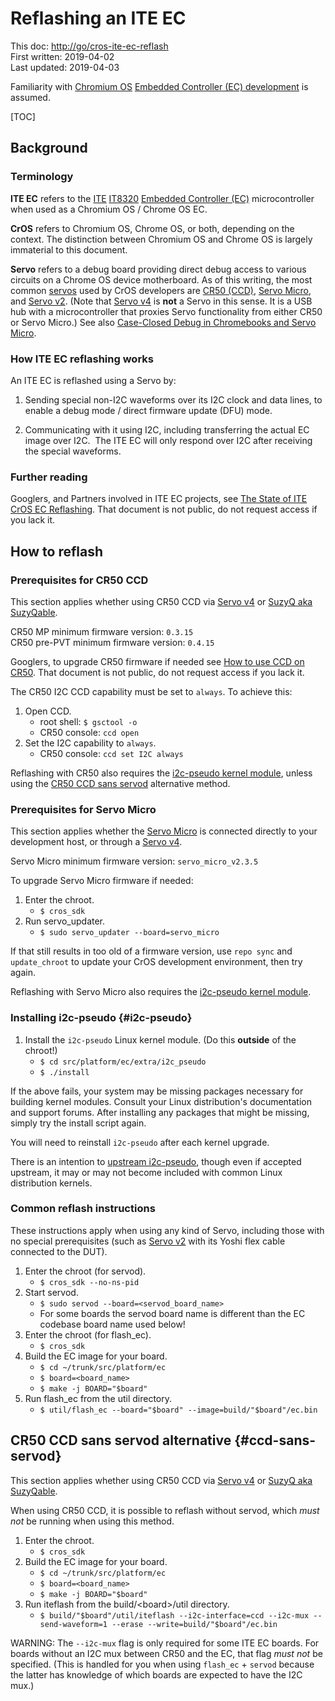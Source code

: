 # Reflashing an ITE EC

This doc: [http://go/cros-ite-ec-reflash](https://goto.google.com/cros-ite-ec-reflash)
<br>
First written: 2019-04-02
<br>
Last updated: 2019-04-03

Familiarity with [Chromium OS](https://www.chromium.org/chromium-os) [Embedded Controller (EC) development](https://www.chromium.org/chromium-os/ec-development) is assumed.

[TOC]

## Background

### Terminology

**ITE EC** refers to the [ITE](http://www.ite.com.tw/) [IT8320](http://www.ite.com.tw/en/product/view?mid=96) [Embedded Controller (EC)](https://en.wikipedia.org/wiki/Embedded_controller) microcontroller when used as a Chromium OS / Chrome OS EC.

**CrOS** refers to Chromium OS, Chrome OS, or both, depending on the context.  The distinction between Chromium OS and Chrome OS is largely immaterial to this document.

**Servo** refers to a debug board providing direct debug access to various circuits on a Chrome OS device motherboard.  As of this writing, the most common [servos](https://www.chromium.org/chromium-os/servo) used by CrOS developers are [CR50 (CCD)](https://www.chromium.org/chromium-os/ccd), [Servo Micro](https://www.chromium.org/chromium-os/servo/servomicro), and [Servo v2](https://www.chromium.org/chromium-os/servo/servo-v2).  (Note that [Servo v4](https://www.chromium.org/chromium-os/servo/servov4) is **not** a Servo in this sense.  It is a USB hub with a microcontroller that proxies Servo functionality from either CR50 or Servo Micro.)  See also [Case-Closed Debug in Chromebooks and Servo Micro](https://chromium.googlesource.com/chromiumos/platform/ec/+/master/board/servo_micro/ccd.md).

### How ITE EC reflashing works

An ITE EC is reflashed using a Servo by:

1. Sending special non-I2C waveforms over its I2C clock and data lines, to enable a debug mode / direct firmware update (DFU) mode.

1. Communicating with it using I2C, including transferring the actual EC image over I2C.  The ITE EC will only respond over I2C after receiving the special waveforms.

### Further reading

Googlers, and Partners involved in ITE EC projects, see [The State of ITE CrOS EC Reflashing](https://docs.google.com/document/d/1fs29eBvwKrOWYozLZXTg7ObwAO5dyM4Js2Vq301EwAU/preview).  That document is not public, do not request access if you lack it.

## How to reflash

### Prerequisites for CR50 CCD

This section applies whether using CR50 CCD via [Servo v4](https://www.chromium.org/chromium-os/servo/servov4) or [SuzyQ aka SuzyQable](https://www.sparkfun.com/products/14746).

CR50 MP minimum firmware version: `0.3.15`
<br>
CR50 pre-PVT minimum firmware version: `0.4.15`

Googlers, to upgrade CR50 firmware if needed see [How to use CCD on CR50](https://docs.google.com/document/d/1MqDAoBsmGTmrFi-WNOoC5R-UFeuQK37_9kaEdCFU8QE/preview).  That document is not public, do not request access if you lack it.

The CR50 I2C CCD capability must be set to `always`.  To achieve this:

1. Open CCD.
    * root shell: `$ gsctool -o`
    * CR50 console: `ccd open`
1. Set the I2C capability to `always`.
    * CR50 console: `ccd set I2C always`

Reflashing with CR50 also requires the [i2c-pseudo kernel module](#i2c-pseudo), unless using the [CR50 CCD sans servod](#ccd-sans-servod) alternative method.

### Prerequisites for Servo Micro

This section applies whether the [Servo Micro](https://www.chromium.org/chromium-os/servo/servomicro) is connected directly to your development host, or through a [Servo v4](https://www.chromium.org/chromium-os/servo/servov4).

Servo Micro minimum firmware version: `servo_micro_v2.3.5`

To upgrade Servo Micro firmware if needed:

1. Enter the chroot.
    * `$ cros_sdk`
1. Run servo_updater.
    * `$ sudo servo_updater --board=servo_micro`

If that still results in too old of a firmware version, use `repo sync` and `update_chroot` to update your CrOS development environment, then try again.

Reflashing with Servo Micro also requires the [i2c-pseudo kernel module](#i2c-pseudo).

### Installing i2c-pseudo {#i2c-pseudo}

1. Install the `i2c-pseudo` Linux kernel module.  (Do this **outside** of the chroot!)
    * `$ cd src/platform/ec/extra/i2c_pseudo`
    * `$ ./install`

If the above fails, your system may be missing packages necessary for building kernel modules.  Consult your Linux distribution's documentation and support forums.  After installing any packages that might be missing, simply try the install script again.

You will need to reinstall `i2c-pseudo` after each kernel upgrade.

There is an intention to [upstream i2c-pseudo](https://issuetracker.google.com/129565355), though even if accepted upstream, it may or may not become included with common Linux distribution kernels.

### Common reflash instructions

These instructions apply when using any kind of Servo, including those with no special prerequisites (such as [Servo v2](https://www.chromium.org/chromium-os/servo/servo-v2) with its Yoshi flex cable connected to the DUT).

1. Enter the chroot (for servod).
    * `$ cros_sdk --no-ns-pid`
1. Start servod.
    * `$ sudo servod --board=<servod_board_name>`
    * For some boards the servod board name is different than the EC codebase board name used below!
1. Enter the chroot (for flash_ec).
    * `$ cros_sdk`
1. Build the EC image for your board.
    * `$ cd ~/trunk/src/platform/ec`
    * `$ board=<board_name>`
    * `$ make -j BOARD="$board"`
1. Run flash_ec from the util directory.
    * `$ util/flash_ec --board="$board" --image=build/"$board"/ec.bin`

## CR50 CCD sans servod alternative {#ccd-sans-servod}

This section applies whether using CR50 CCD via [Servo v4](https://www.chromium.org/chromium-os/servo/servov4) or [SuzyQ aka SuzyQable](https://www.sparkfun.com/products/14746).

When using CR50 CCD, it is possible to reflash without servod, which _must not_ be running when using this method.

1. Enter the chroot.
    * `$ cros_sdk`
1. Build the EC image for your board.
    * `$ cd ~/trunk/src/platform/ec`
    * `$ board=<board_name>`
    * `$ make -j BOARD="$board"`
1. Run iteflash from the build/\<board\>/util directory.
    * `$ build/"$board"/util/iteflash --i2c-interface=ccd --i2c-mux --send-waveform=1 --erase --write=build/"$board"/ec.bin`

WARNING: The `--i2c-mux` flag is only required for some ITE EC boards.  For boards without an I2C mux between CR50 and the EC, that flag _must not_ be specified.  (This is handled for you when using `flash_ec` + `servod` because the latter has knowledge of which boards are expected to have the I2C mux.)
